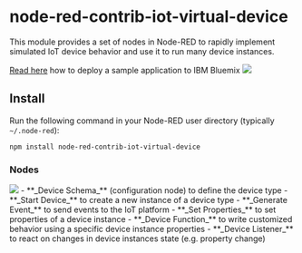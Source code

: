 # node-red-contrib-iot-virtual-device
This module provides a set of nodes in Node-RED to rapidly implement simulated IoT device behavior and use it to run many device instances.



[Read here](https://developer.ibm.com/iotplatform/2016/10/14/new-iot-dev-tools/) how to deploy a sample application to IBM Bluemix
 <img src="http://developer.ibm.com/iotplatform/wp-content/uploads/sites/24/2016/10/2016-10-13_14-36-22.png"/> 




## Install
Run the following command in your Node-RED user directory (typically `~/.node-red`):
```
npm install node-red-contrib-iot-virtual-device
```

### Nodes
<img src="https://developer.ibm.com/iotplatform/wp-content/uploads/sites/24/2016/10/Virtual-IoT-Device.png"/>
- **_Device Schema_** (configuration node) to define the device type
- **_Start Device_** to create a new instance of a device type
- **_Generate Event_** to send events to the IoT platform
- **_Set Properties_** to set properties of a device instance 
- **_Device Function_** to write customized behavior using a specific device instance properties
- **_Device Listener_** to react on changes in device instances state (e.g. property change)

